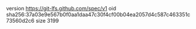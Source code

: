 version https://git-lfs.github.com/spec/v1
oid sha256:37a03e9e567b0f0aa1daa47c30f4cf00b04ea2057d4c587c463351c73560d2c6
size 3199
